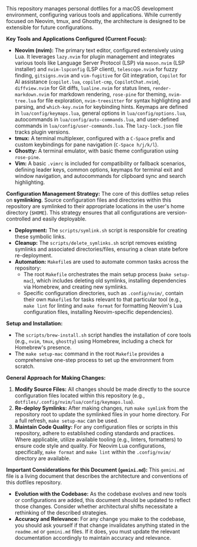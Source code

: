 This repository manages personal dotfiles for a macOS development environment, configuring various tools and applications. While currently focused on Neovim, tmux, and Ghostty, the architecture is designed to be extensible for future configurations.

**Key Tools and Applications Configured (Current Focus):**
*   **Neovim (nvim):** The primary text editor, configured extensively using Lua. It leverages `lazy.nvim` for plugin management and integrates various tools like Language Server Protocol (LSP) via `mason.nvim` (LSP installer) and `nvim-lspconfig` (LSP client), `telescope.nvim` for fuzzy finding, `gitsigns.nvim` and `vim-fugitive` for Git integration, `Copilot` for AI assistance (`copilot.lua`, `copilot-cmp`, `CopilotChat.nvim`), `diffview.nvim` for Git diffs, `lualine.nvim` for status lines, `render-markdown.nvim` for markdown rendering, `rose-pine` for theming, `nvim-tree.lua` for file exploration, `nvim-treesitter` for syntax highlighting and parsing, and `which-key.nvim` for keybinding hints. Keymaps are defined in `lua/config/keymaps.lua`, general options in `lua/config/options.lua`, autocommands in `lua/config/auto-commands.lua`, and user-defined commands in `lua/config/user-commands.lua`. The `lazy-lock.json` file tracks plugin versions.
*   **tmux:** A terminal multiplexer, configured with a `C-Space` prefix and custom keybindings for pane navigation (`C-Space h/j/k/l`).
*   **Ghostty:** A terminal emulator, with basic theme configuration using `rose-pine`.
*   **Vim:** A basic `.vimrc` is included for compatibility or fallback scenarios, defining leader keys, common options, keymaps for terminal exit and window navigation, and autocommands for clipboard sync and search highlighting.

**Configuration Management Strategy:**
The core of this dotfiles setup relies on **symlinking**. Source configuration files and directories within this repository are symlinked to their appropriate locations in the user's home directory (`$HOME`). This strategy ensures that all configurations are version-controlled and easily deployable.

*   **Deployment:** The `scripts/symlink.sh` script is responsible for creating these symbolic links.
*   **Cleanup:** The `scripts/delete_symlinks.sh` script removes existing symlinks and associated directories/files, ensuring a clean state before re-deployment.
*   **Automation:** `Makefile`s are used to automate common tasks across the repository:
    *   The root `Makefile` orchestrates the main setup process (`make setup-mac`), which includes deleting old symlinks, installing dependencies via Homebrew, and creating new symlinks.
    *   Specific configuration directories, such as `.config/nvim/`, contain their own `Makefile`s for tasks relevant to that particular tool (e.g., `make lint` for linting and `make format` for formatting Neovim's Lua configuration files, installing Neovim-specific dependencies).

**Setup and Installation:**
*   The `scripts/brew-install.sh` script handles the installation of core tools (e.g., `nvim`, `tmux`, `ghostty`) using Homebrew, including a check for Homebrew's presence.
*   The `make setup-mac` command in the root `Makefile` provides a comprehensive one-step process to set up the environment from scratch.

**General Approach for Making Changes:**
1.  **Modify Source Files:** All changes should be made directly to the source configuration files located within this repository (e.g., `dotfiles/.config/nvim/lua/config/keymaps.lua`).
2.  **Re-deploy Symlinks:** After making changes, run `make symlink` from the repository root to update the symlinked files in your home directory. For a full refresh, `make setup-mac` can be used.
3.  **Maintain Code Quality:** For any configuration files or scripts in this repository, adhere to established coding standards and practices. Where applicable, utilize available tooling (e.g., linters, formatters) to ensure code style and quality. For Neovim Lua configurations, specifically, `make format` and `make lint` within the `.config/nvim/` directory are available.

**Important Considerations for this Document (`gemini.md`):**
This `gemini.md` file is a living document that describes the architecture and conventions of this dotfiles repository.
*   **Evolution with the Codebase:** As the codebase evolves and new tools or configurations are added, this document should be updated to reflect those changes. Consider whether architectural shifts necessitate a rethinking of the described strategies.
*   **Accuracy and Relevance:** For any change you make to the codebase, you should ask yourself if that change invalidates anything stated in the `readme.md` or `gemini.md` files. If it does, you must update the relevant documentation accordingly to maintain accuracy and relevance.
